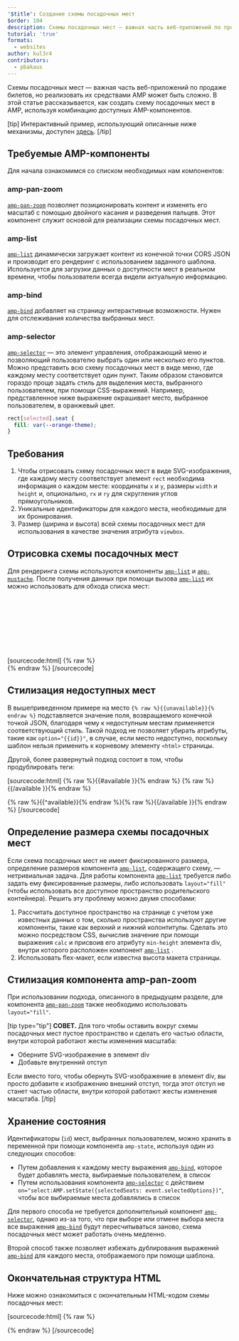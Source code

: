 ```yaml
---
'$title': Создание схемы посадочных мест
$order: 104
description: Схемы посадочных мест — важная часть веб-приложений по продаже билетов, но реализовать их средствами AMP может быть сложно. В этой статье рассказывается, как реализовать схему посадочных мест в AMP
tutorial: 'true'
formats:
  - websites
author: kul3r4
contributors:
  - pbakaus
---
```


Схемы посадочных мест — важная часть веб-приложений по продаже билетов, но реализовать их средствами AMP может быть сложно. В этой статье рассказывается, как создать схему посадочных мест в AMP, используя комбинацию доступных AMP-компонентов.

[tip] Интерактивный пример, использующий описанные ниже механизмы, доступен [здесь](../../../documentation/examples/documentation/SeatMap.html). [/tip]

## Требуемые AMP-компоненты

Для начала ознакомимся со списком необходимых нам компонентов:

### amp-pan-zoom

[`amp-pan-zoom`](../../../documentation/components/reference/amp-pan-zoom.md) позволяет позиционировать контент и изменять его масштаб с помощью двойного касания и разведения пальцев. Этот компонент служит основой для реализации схемы посадочных мест.

### amp-list

[`amp-list`](../../../documentation/components/reference/amp-list.md) динамически загружает контент из конечной точки CORS JSON и производит его рендеринг с использованием заданного шаблона. Используется для загрузки данных о доступности мест в реальном времени, чтобы пользователи всегда видели актуальную информацию.

### amp-bind

[`amp-bind`](../../../documentation/components/reference/amp-bind.md) добавляет на страницу интерактивные возможности. Нужен для отслеживания количества выбранных мест.

### amp-selector

[`amp-selector`](../../../documentation/components/reference/amp-selector.md) — это элемент управления, отображающий меню и позволяющий пользователю выбрать один или несколько его пунктов. Можно представить всю схему посадочных мест в виде меню, где каждому месту соответствует один пункт. Таким образом становится гораздо проще задать стиль для выделения места, выбранного пользователем, при помощи CSS-выражений. Например, представленное ниже выражение окрашивает место, выбранное пользователем, в оранжевый цвет.

```css
rect[selected].seat {
  fill: var(--orange-theme);
}
```

## Требования

1. Чтобы отрисовать схему посадочных мест в виде SVG-изображения, где каждому месту соответствует элемент `rect` необходима информация о каждом месте: координаты `x` и `y`, размеры `width` и `height` и, опционально, `rx` и `ry` для скругления углов прямоугольников.
2. Уникальные идентификаторы для каждого места, необходимые для их бронирования.
3. Размер (ширина и высота) всей схемы посадочных мест для использования в качестве значения атрибута `viewbox`.

## Отрисовка схемы посадочных мест

Для рендеринга схемы используются компоненты [`amp-list`](../../../documentation/components/reference/amp-list.md) и [`amp-mustache`](../../../documentation/components/reference/amp-mustache.md). После получения данных при помощи вызова [`amp-list`](../../../documentation/components/reference/amp-list.md) их можно использовать для обхода списка мест:

[sourcecode:html]
{% raw %}<svg preserveAspectRatio="xMidYMin slice" viewBox="0 0 {{width}} {{height}}">
{{#seats}}
<rect option="{{id}}" role="button" tabindex="0" class="seat {{unavailable}}" x="{{x}}" y="{{y}}" width="{{width}}" height="{{height}}" rx="{{rx}}" ry="{{ry}}"/>
{{/seats}}
</svg>{% endraw %}
[/sourcecode]

## Стилизация недоступных мест

В вышеприведенном примере на место `{% raw %}{{unavailable}}{% endraw %}` подставляется значение поля, возвращаемого конечной точкой JSON, благодаря чему к недоступным местам применяется соответствующий стиль. Такой подход не позволяет убирать атрибуты, такие как `option="{{id}}"`, в случае, если место недоступно, поскольку шаблон нельзя применить к корневому элементу `<html>` страницы.

Другой, более развернутый подход состоит в том, чтобы продублировать теги:

[sourcecode:html]
{% raw %}{{#available }}{% endraw %}
<rect option="{{id}}" role="button" tabindex="0" class="seat" x="{{x}}" y="{{y}}" width="{{width}}" height="{{height}}" rx="{{rx}}" ry="{{ry}}"/>{% raw %}{{/available }}{% endraw %}

{% raw %}{{^available}}{% endraw %}<rect role="button" tabindex="0" class="seat unavailable" x="{{x}}" y="{{y}}" width="{{width}}" height="{{height}}" rx="{{rx}}" ry="{{ry}}"/>{% raw %}{{/available }}{% endraw %}
[/sourcecode]

## Определение размера схемы посадочных мест

Если схема посадочных мест не имеет фиксированного размера, определение размеров компонента [`amp-list`](../../../documentation/components/reference/amp-list.md), содержащего схему, — нетривиальная задача. Для работы компонента [`amp-list`](../../../documentation/components/reference/amp-list.md) требуется либо задать ему фиксированные размеры, либо использовать `layout="fill"` (чтобы использовать все доступное пространство родительского контейнера). Решить эту проблему можно двумя способами:

1. Рассчитать доступное пространство на странице с учетом уже известных данных о том, сколько пространства используют другие компоненты, такие как верхний и нижний колонтитулы. Сделать это можно посредством CSS, вычислив значение при помощи выражения `calc` и присвоив его атрибуту `min-height` элемента div, внутри которого расположен компонент [`amp-list`](../../../documentation/components/reference/amp-list.md) .
2. Использовать flex-макет, если известна высота макета страницы.

## Стилизация компонента amp-pan-zoom

При использовании подхода, описанного в предыдущем разделе, для компонента [`amp-pan-zoom`](../../../documentation/components/reference/amp-pan-zoom.md) также необходимо использовать `layout="fill"`.

[tip type="tip"] **СОВЕТ.** Для того чтобы оставить вокруг схемы посадочных мест пустое пространство и сделать его частью области, внутри которой работают жесты изменения масштаба:

- Оберните SVG-изображение в элемент div
- Добавьте внутренний отступ

Если вместо того, чтобы обернуть SVG-изображение в элемент div, вы просто добавите к изображению внешний отступ, тогда этот отступ не станет частью области, внутри которой работают жесты изменения масштаба. [/tip]

## Хранение состояния

Идентификаторы (`id`) мест, выбранных пользователем, можно хранить в переменной при помощи компонента `amp-state`, используя один из следующих способов:

- Путем добавления к каждому месту выражения [`amp-bind`](../../../documentation/components/reference/amp-bind.md), которое будет добавлять места, выбираемые пользователем, в список
- Путем использования компонента [`amp-selector`](../../../documentation/components/reference/amp-selector.md) с действием `on="select:AMP.setState({selectedSeats: event.selectedOptions})"`, чтобы все выбираемые места добавлялись в список

Для первого способа не требуется дополнительный компонент [`amp-selector`](../../../documentation/components/reference/amp-selector.md), однако из-за того, что при выборе или отмене выбора места все выражения [`amp-bind`](../../../documentation/components/reference/amp-bind.md) будут пересчитываться заново, схема посадочных мест может работать очень медленно.

Второй способ также позволяет избежать дублирования выражений [`amp-bind`](../../../documentation/components/reference/amp-bind.md) для каждого места, отображаемого при помощи шаблона.

## Окончательная структура HTML

Ниже можно ознакомиться с окончательным HTML-кодом схемы посадочных мест:

[sourcecode:html]
{% raw %}<div class="seatmap-container">
<amp-list layout="fill" src="/json/seats.json" binding="no" items="." single-item noloading>
<template type="amp-mustache">
<amp-pan-zoom layout="fill" class="seatmap">
<amp-selector multiple on="select:AMP.setState({
          selectedSeats: event.selectedOptions
        })" layout="fill">
<div class="svg-container">
<svg preserveAspectRatio="xMidYMin slice" viewBox="0 0 {{width}} {{height}}">
{{#seats}}
<rect option="{{id}}" role="button"
               tabindex="0" class="seat {{unavailable}}"
              x="{{x}}" y="{{y}}"
              width="{{width}}" height="{{height}}"
              rx="{{rx}}" ry="{{ry}}"/>
{{/seats}}
</svg>
</div>
</amp-selector>
</amp-pan-zoom>
</template>
</amp-list>

</div>{% endraw %}
[/sourcecode]
